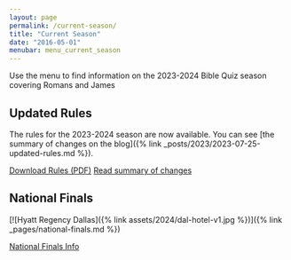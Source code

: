 ```yaml
---
layout: page
permalink: /current-season/
title: "Current Season"
date: "2016-05-01"
menubar: menu_current_season
---
```


Use the menu to find information on the 2023-2024 Bible Quiz season covering Romans and James

## Updated Rules

The rules for the 2023-2024 season are now available. You can see [the summary of changes on the blog]({% link _posts/2023/2023-07-25-updated-rules.md %}).

<a href="{% link assets/2024/23-24 Bible Quiz Rules.pdf %}" class="button is-primary">Download Rules (PDF)</a> <a href="{% link _posts/2023/2023-07-25-updated-rules.md %}" class="button is-primary">Read summary of changes</a>


## National Finals

[![Hyatt Regency Dallas]({% link assets/2024/dal-hotel-v1.jpg %})]({% link _pages/national-finals.md %})

<a href="{% link _pages/national-finals.md %}" class="button is-primary">National Finals Info</a>
